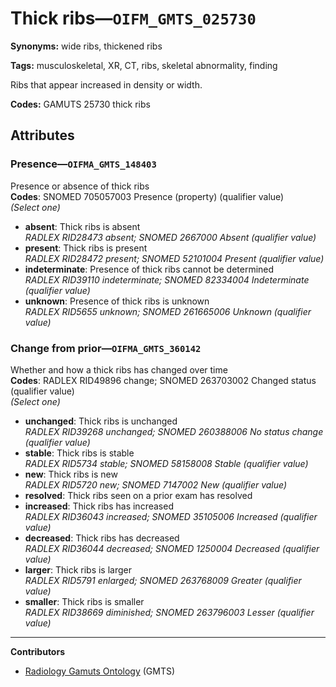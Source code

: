 # Thick ribs—`OIFM_GMTS_025730`

**Synonyms:** wide ribs, thickened ribs

**Tags:** musculoskeletal, XR, CT, ribs, skeletal abnormality, finding

Ribs that appear increased in density or width.

**Codes:** GAMUTS 25730 thick ribs

## Attributes

### Presence—`OIFMA_GMTS_148403`

Presence or absence of thick ribs  
**Codes**: SNOMED 705057003 Presence (property) (qualifier value)  
*(Select one)*

- **absent**: Thick ribs is absent  
_RADLEX RID28473 absent; SNOMED 2667000 Absent (qualifier value)_
- **present**: Thick ribs is present  
_RADLEX RID28472 present; SNOMED 52101004 Present (qualifier value)_
- **indeterminate**: Presence of thick ribs cannot be determined  
_RADLEX RID39110 indeterminate; SNOMED 82334004 Indeterminate (qualifier value)_
- **unknown**: Presence of thick ribs is unknown  
_RADLEX RID5655 unknown; SNOMED 261665006 Unknown (qualifier value)_

### Change from prior—`OIFMA_GMTS_360142`

Whether and how a thick ribs has changed over time  
**Codes**: RADLEX RID49896 change; SNOMED 263703002 Changed status (qualifier value)  
*(Select one)*

- **unchanged**: Thick ribs is unchanged  
_RADLEX RID39268 unchanged; SNOMED 260388006 No status change (qualifier value)_
- **stable**: Thick ribs is stable  
_RADLEX RID5734 stable; SNOMED 58158008 Stable (qualifier value)_
- **new**: Thick ribs is new  
_RADLEX RID5720 new; SNOMED 7147002 New (qualifier value)_
- **resolved**: Thick ribs seen on a prior exam has resolved  
- **increased**: Thick ribs has increased  
_RADLEX RID36043 increased; SNOMED 35105006 Increased (qualifier value)_
- **decreased**: Thick ribs has decreased  
_RADLEX RID36044 decreased; SNOMED 1250004 Decreased (qualifier value)_
- **larger**: Thick ribs is larger  
_RADLEX RID5791 enlarged; SNOMED 263768009 Greater (qualifier value)_
- **smaller**: Thick ribs is smaller  
_RADLEX RID38669 diminished; SNOMED 263796003 Lesser (qualifier value)_

---

**Contributors**

- [Radiology Gamuts Ontology](https://gamuts.net/) (GMTS)